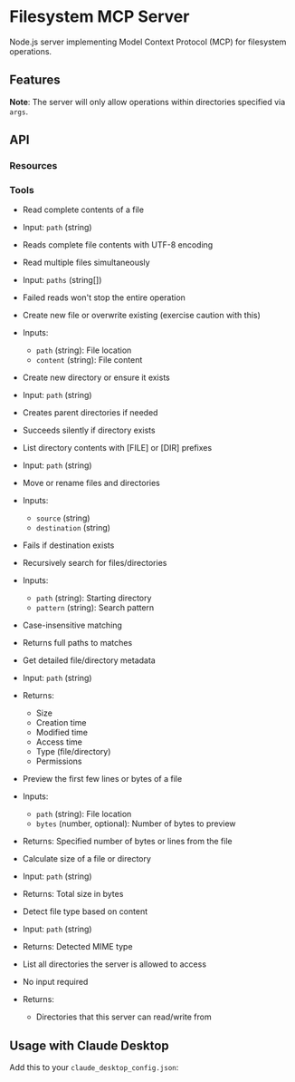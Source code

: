 # Filesystem MCP Server

Node.js server implementing Model Context Protocol (MCP) for filesystem operations.

## Features


**Note**: The server will only allow operations within directories specified via `args`.

## API

### Resources


### Tools

  - Read complete contents of a file
  - Input: `path` (string)
  - Reads complete file contents with UTF-8 encoding

  - Read multiple files simultaneously
  - Input: `paths` (string[])
  - Failed reads won't stop the entire operation

  - Create new file or overwrite existing (exercise caution with this)
  - Inputs:
    - `path` (string): File location
    - `content` (string): File content

  - Create new directory or ensure it exists
  - Input: `path` (string)
  - Creates parent directories if needed
  - Succeeds silently if directory exists

  - List directory contents with [FILE] or [DIR] prefixes
  - Input: `path` (string)

  - Move or rename files and directories
  - Inputs:
    - `source` (string)
    - `destination` (string)
  - Fails if destination exists

  - Recursively search for files/directories
  - Inputs:
    - `path` (string): Starting directory
    - `pattern` (string): Search pattern
  - Case-insensitive matching
  - Returns full paths to matches

  - Get detailed file/directory metadata
  - Input: `path` (string)
  - Returns:
    - Size
    - Creation time
    - Modified time
    - Access time
    - Type (file/directory)
    - Permissions

  - Preview the first few lines or bytes of a file
  - Inputs:
    - `path` (string): File location
    - `bytes` (number, optional): Number of bytes to preview
  - Returns: Specified number of bytes or lines from the file

  - Calculate size of a file or directory
  - Input: `path` (string)
  - Returns: Total size in bytes

  - Detect file type based on content
  - Input: `path` (string)
  - Returns: Detected MIME type

  - List all directories the server is allowed to access
  - No input required
  - Returns:
    - Directories that this server can read/write from

## Usage with Claude Desktop
Add this to your `claude_desktop_config.json`:
